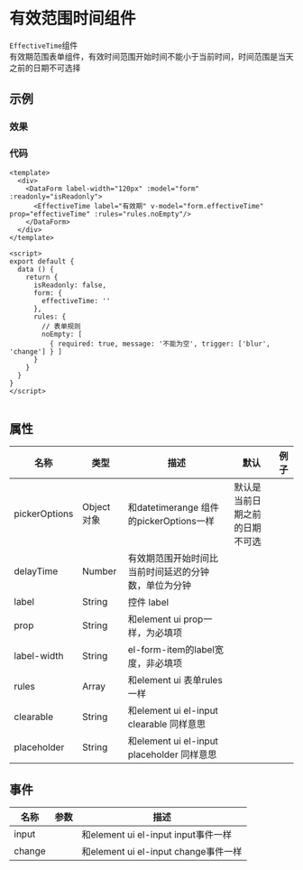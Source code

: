 # 有效范围时间组件
 `EffectiveTime`组件  
 有效期范围表单组件，有效时间范围开始时间不能小于当前时间，时间范围是当天之前的日期不可选择

## 示例  

### 效果
<Demo>
  <EffectiveTimeDemo/>
</Demo>

### 代码  
```vue
<template>
  <div>
    <DataForm label-width="120px" :model="form"  :readonly="isReadonly">
      <EffectiveTime label="有效期" v-model="form.effectiveTime" prop="effectiveTime" :rules="rules.noEmpty"/>
    </DataForm>
  </div>
</template>

<script>
export default {
  data () {
    return {
      isReadonly: false,
      form: {
        effectiveTime: ''
      },
      rules: {
        // 表单规则
        noEmpty: [
          { required: true, message: '不能为空', trigger: ['blur', 'change'] } ]
      }
    }
  }
}
</script>


```

## 属性  
| 名称 | 类型 | 描述 | 默认 |  例子 |  
| ---- | ---- | ---- | ---- | ---- |
| pickerOptions | Object对象 | 和datetimerange 组件的pickerOptions一样 | 默认是当前日期之前的日期不可选 | | 
| delayTime | Number | 有效期范围开始时间比当前时间延迟的分钟数，单位为分钟 |  | |  
| label | String | 控件 label |  | |  
| prop | String | 和element ui prop一样，为必填项 |  | |  
| label-width | String | el-form-item的label宽度，非必填项 |  | | 
| rules | Array | 和element ui 表单rules一样|  | | 
| clearable | String | 和element ui el-input clearable 同样意思|  | | 
| placeholder | String | 和element ui el-input placeholder 同样意思|  | | 
## 事件
| 名称 | 参数 | 描述 
| ---- | ---- | ---- 
| input |  | 和element ui el-input input事件一样
| change |  | 和element ui el-input change事件一样
<Comment />
